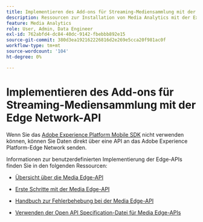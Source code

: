 ```yaml
---
title: Implementieren des Add-ons für Streaming-Mediensammlung mit der Edge Network-API
description: Ressourcen zur Installation von Media Analytics mit der Experience Platform Edge-API.
feature: Media Analytics
role: User, Admin, Data Engineer
exl-id: 762abfd4-dc84-40dc-9142-fbebbb892e15
source-git-commit: 380d3ea192162226816d2e269e5cca20f981ac0f
workflow-type: tm+mt
source-wordcount: '104'
ht-degree: 0%

---
```


# Implementieren des Add-ons für Streaming-Mediensammlung mit der Edge Network-API

Wenn Sie das [Adobe Experience Platform Mobile SDK](/help/implementation/edge/implementation-edge.md) nicht verwenden können, können Sie Daten direkt über eine API an das Adobe Experience Platform-Edge Network senden.

Informationen zur benutzerdefinierten Implementierung der Edge-APIs finden Sie in den folgenden Ressourcen:

* [Übersicht über die Media Edge-API](https://developer.adobe.com/cja-apis/docs/endpoints/media-edge/)

* [Erste Schritte mit der Media Edge-API](https://developer.adobe.com/cja-apis/docs/endpoints/media-edge/getting-started/)

* [Handbuch zur Fehlerbehebung bei der Media Edge-API](https://developer.adobe.com/cja-apis/docs/endpoints/media-edge/troubleshooting/)

* [Verwenden der Open API Specification-Datei für Media Edge-APIs](https://developer.adobe.com/data-collection-apis/docs/api/media-edge/)
